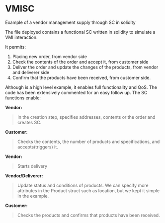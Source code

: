 # VMISC
Example of a vendor management supply through SC in solidity

The file deployed contains a functional SC written in solidity to simulate a VMI interaction.

It permits:

1. Placing new order, from vendor side
2. Check the contents of the order and accept it, from customer side
3. Deliver the order and update the changes of the products, from vendor and deliverer side
4. Confirm that the products have been received, from customer side.

Although is a high level example, it enables full functionality and QoS. The code has been extensively commented for an easy follow up. The SC functions enable:


**Vendor:**

>In the creation step, specifies addresses, contents or the order and creates SC.

**Customer:**

>Checks the contents, the number of products and specifications, and accepts(triggers) it.

**Vendor:**

>Starts delivery

**Vendor/Deliverer:**

>Update status and conditions of products. We can specify more attributes in the Product struct such as location, but we kept it simple in the example.

**Customer:**

>Checks the products and confirms that products have been received.

